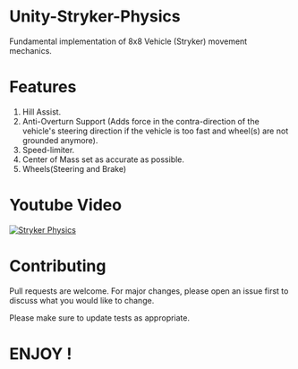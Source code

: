 # Unity-Stryker-Physics

Fundamental implementation of 8x8 Vehicle (Stryker) movement mechanics.

# Features
1. Hill Assist.
2. Anti-Overturn Support (Adds force in the contra-direction of the vehicle's steering direction if the vehicle is too fast and wheel(s) are not grounded anymore).
3. Speed-limiter.
4. Center of Mass set as accurate as possible.
5. Wheels(Steering and Brake)

# Youtube Video 
[![Stryker Physics](https://img.youtube.com/vi/4JcoubAwtnc/0.jpg)](https://www.youtube.com/watch?v=4JcoubAwtnc "Stryker Physics")

# Contributing
Pull requests are welcome. For major changes, please open an issue first to discuss what you would like to change.

Please make sure to update tests as appropriate.

# ENJOY !
